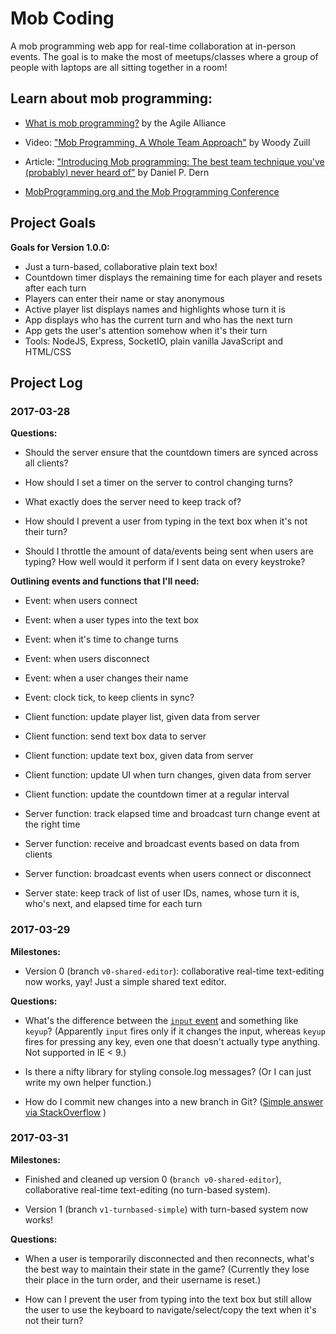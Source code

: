 # Mob Coding

A mob programming web app for real-time collaboration at in-person events. The goal is to make the most of meetups/classes where a group of people with laptops are all sitting together in a room!

## Learn about mob programming:

- [What is mob programming?](https://www.agilealliance.org/glossary/mob-programming/) by the Agile Alliance

- Video: ["Mob Programming, A Whole Team Approach"](https://www.youtube.com/watch?v=8cy64qkgTyI) by Woody Zuill

- Article: ["Introducing Mob programming: The best team technique you've (probably) never heard of"](http://www.infoworld.com/article/2941233/application-development/introducing-mob-programming-the-best-team-technique-youve-probably-never-heard-of.html) by Daniel P. Dern

- [MobProgramming.org and the Mob Programming Conference](http://mobprogramming.org/)

## Project Goals

**Goals for Version 1.0.0:**

- Just a turn-based, collaborative plain text box!
- Countdown timer displays the remaining time for each player and resets after each turn
- Players can enter their name or stay anonymous
- Active player list displays names and highlights whose turn it is
- App displays who has the current turn and who has the next turn
- App gets the user's attention somehow when it's their turn
- Tools: NodeJS, Express, SocketIO, plain vanilla JavaScript and HTML/CSS


## Project Log

### 2017-03-28

**Questions:**

- Should the server ensure that the countdown timers are synced across all clients?

- How should I set a timer on the server to control changing turns?

- What exactly does the server need to keep track of?

- How should I prevent a user from typing in the text box when it's not their turn?

- Should I throttle the amount of data/events being sent when users are typing? How well would it perform if I sent data on every keystroke?

**Outlining events and functions that I'll need:**

- Event: when users connect
- Event: when a user types into the text box
- Event: when it's time to change turns
- Event: when users disconnect
- Event: when a user changes their name
- Event: clock tick, to keep clients in sync?

- Client function: update player list, given data from server
- Client function: send text box data to server
- Client function: update text box, given data from server
- Client function: update UI when turn changes, given data from server
- Client function: update the countdown timer at a regular interval
- Server function: track elapsed time and broadcast turn change event at the right time
- Server function: receive and broadcast events based on data from clients
- Server function: broadcast events when users connect or disconnect
- Server state: keep track of list of user IDs, names, whose turn it is, who's next, and elapsed time for each turn


### 2017-03-29

**Milestones:**

- Version 0 (branch `v0-shared-editor`): collaborative real-time text-editing now works, yay! Just a simple shared text editor.

**Questions:**

- What's the difference between the [`input` event](https://developer.mozilla.org/en-US/docs/Web/Events/input) and something like `keyup`? (Apparently `input` fires only if it changes the input, whereas `keyup` fires for pressing any key, even one that doesn't actually type anything. Not supported in IE < 9.)

- Is there a nifty library for styling console.log messages? (Or I can just write my own helper function.)

- How do I commit new changes into a new branch in Git? ([Simple answer via StackOverflow](http://stackoverflow.com/a/1394804) )


### 2017-03-31

**Milestones:**

- Finished and cleaned up version 0 (`branch v0-shared-editor`), collaborative real-time text-editing (no turn-based system).

- Version 1 (branch `v1-turnbased-simple`) with turn-based system now works!

**Questions:**

- When a user is temporarily disconnected and then reconnects, what's the best way to maintain their state in the game? (Currently they lose their place in the turn order, and their username is reset.)

- How can I prevent the user from typing into the text box but still allow the user to use the keyboard to navigate/select/copy the text when it's not their turn?